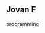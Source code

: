 ## Jovan F

programming
<!---
7ovanF/7ovanF is a ✨ special ✨ repository because its `README.md` (this file) appears on your GitHub profile.
You can click the Preview link to take a look at your changes.
--->

